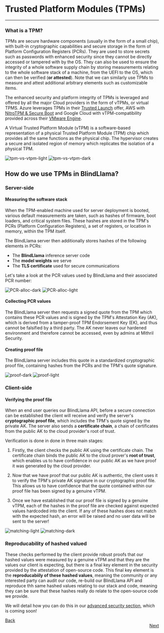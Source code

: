# Trusted Platform Modules (TPMs)
________________________________________________________

### What is a TPM?

TPMs are secure hardware components (usually in the form of a small chip), with built-in cryptographic capabilities and secure storage in the form of Platform Configuration Registers (PCRs). They are used to store secrets such as passwords with enhanced security since they cannot be directly accessed or tampered with by the OS. They can also be used to ensure the integrity of a whole software supply chain by storing measurements relating to the whole software stack of a machine, from the UEFI to the OS, which can then be verified (**or attested**). Note that we can similarly use TPMs to measure and attest additional arbitrary elements such as customizable items.

The enhanced security and platform integrity of TPMs is leveraged and offered by all the major Cloud providers in the form of vTPMs, or virtual TPMS. Azure leverages TPMs in their [Trusted Launch](https://learn.microsoft.com/en-us/azure/virtual-machines/trusted-launch) offer, AWS with [NitroTPM & Secure Boot](https://aws.amazon.com/blogs/aws/amazon-ec2-now-supports-nitrotpm-and-uefi-secure-boot/) and Google Cloud with vTPM-compatibility provided across their [VMware Engine](https://cloud.google.com/vmware-engine/docs/vmware-ecosystem/howto-vtpm).

A Virtual Trusted Platform Module (vTPM) is a software-based representation of a physical Trusted Platform Module (TPM) chip which provides all the same functions as the physical chip. The hypervisor creates a secure and isolated region of memory which replicates the isolation of a physical TPM.

![tpm-vs-vtpm-light](../../assets/tpm-vs-vtpm-light.png#only-light)
![tpm-vs-vtpm-dark](../../assets/tpm-vs-vtpm-dark.png#only-dark)


## How do we use TPMs in BlindLlama?

### Server-side

#### Measuring the software stack

When the TPM-enabled machine used for server deployment is booted, various default measurements are taken, such as hashes of firmware, boot loaders, and critical system files. These hashes are stored in the TPM's PCRs (Platform Configuration Registers), a set of registers, or location in memory, within the TPM itself.

The BlindLlama server then additionally stores hashes of the following elements in PCRs:

+ The **BlindLlama** inference server code
+ The **model weights** we serve
+ The **TLS certificate** used for secure communications

Let's take a look at the PCR values used by BlindLlama and their associated PCR number:

![PCR-alloc-dark](../../assets/PCR-alloc-dark.png#only-dark)
![PCR-alloc-light](../../assets/PCR-alloc-light.png#only-light)

#### Collecting PCR values

The BlindLlama server then requests a signed quote from the TPM which contains these PCR values and is signed by the TPM's Attestation Key (AK), which is derived from a tamper-proof TPM Endorsement Key (EK), and thus cannot be falsified by a third party. The AK never leaves our hardened environment and therefore cannot be accessed, even by admins at Mithril Security.

#### Creating proof file

The BlindLlama server includes this quote in a standardized cryptographic proof file, containing hashes from the PCRs and the TPM's quote signature.

![proof-dark](../../assets/proof-dark.png#only-dark)
![proof-light](../../assets/proof-light.png#only-light)

### Client-side

#### Verifying the proof file

When an end user queries our BlindLlama API, before a secure connection can be established the client will receive and verify the server's **cryptographic proof file**, which includes the TPM's quote signed by the private AK. The server also sends a **certificate chain**, a chain of certificates from the public AK to the cloud provider's root of trust.

Verification is done in done in three main stages:

1. Firstly, the client checks the public AK using the certificate chain. The certificate chain binds the public AK to the cloud prover's **root of trust**, which enables us to have confidence in our public AK as we have proof it was generated by the cloud provider.

2. Now that we have proof that our public AK is authentic, the client uses it to verify the TPM's private AK signature in our cryptographic proof file. This allows us to have confidence that the quote contained within our proof file has been signed by a genuine vTPM.

3. Once we have established that our proof file is signed by a genuine vTPM, each of the hashes in the proof file are checked against expected values hardcoded into the client. If any of these hashes does not match with the expected hash, an error will be raised and no user data will be sent to the server!

![matching-light](../../assets/matching-light.png#only-light)
![matching-dark](../../assets/matching-dark.png#only-dark)

### Reproducability of hashed valued

These checks performed by the client provide robust proofs that our hashed values were measured by a genuine vTPM and that they are the values our client is expecting, but there is a final key element in the security provided by the attestation of open-source code. This final key element is the **reproducabiily of these hashed values**, meaning the community or any interested party can audit our code, re-build our BlindLlama API and reproduce thh same hashed values relating to our stack and code, meaning they can be sure that these hashes really do relate to the open-source code we provide.

We will detail how you can do this in our [advanced security section](../advanced-security/overview.md), which is coming soon!

<div style="text-align: left;">
  <a href="../TCB" class="btn">Back</a>
</div>

<div style="text-align: right;">
  <a href="../attested-tls" class="btn">Next</a>
</div>
